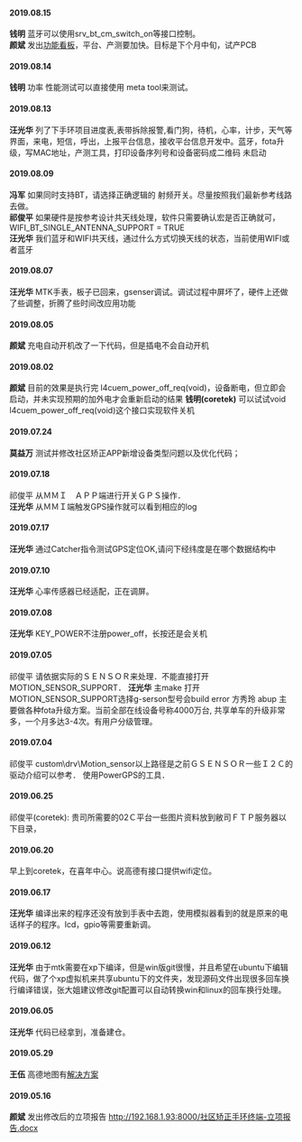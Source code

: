 
#### 2019.08.15
**钱明** 蓝牙可以使用srv_bt_cm_switch_on等接口控制。  
**颜斌**  发出[功能看板](https://pan.wps.cn/l/sBRKC0epJ?f=151)，平台、产测要加快。目标是下个月中旬，试产PCB
#### 2019.08.14
**钱明**  功率 性能测试可以直接使用 meta  tool来测试。
#### 2019.08.13
**汪光华** 列了下手环项目进度表,表带拆除报警,看门狗，待机，心率，计步，天气等界面，来电，短信，呼出，上报平台信息，接收平台信息开发中。蓝牙，fota升级，写MAC地址，产测工具，打印设备序列号和设备密码成二维码 未启动
#### 2019.08.09
**冯军**  如果同时支持BT，请选择正确逻辑的 射频开关。尽量按照我们最新参考线路去做。  
**祁俊平**  如果硬件是按参考设计共天线处理，软件只需要确认宏是否正确就可，WIFI_BT_SINGLE_ANTENNA_SUPPORT = TRUE  
**汪光华**  我们蓝牙和WIFI共天线，通过什么方式切换天线的状态，当前使用WIFI或者蓝牙
#### 2019.08.07
**汪光华**  MTK手表，板子已回来，gsenser调试。调试过程中屏坏了，硬件上还做了些调整，折腾了些时间改应用功能
#### 2019.08.05
**颜斌**  充电自动开机改了一下代码，但是插电不会自动开机
#### 2019.08.02
**颜斌**  目前的效果是执行完 l4cuem_power_off_req(void)，设备断电，但立即会启动，并未实现预期的加外电才会重新启动的结果
**钱明(coretek)** 可以试试void l4cuem_power_off_req(void)这个接口实现软件关机
#### 2019.07.24
**莫益万**  测试并修改社区矫正APP新增设备类型问题以及优化代码；
#### 2019.07.18
祁俊平  从ＭＭＩ　ＡＰＰ端进行开关ＧＰＳ操作．  
**汪光华**  从ＭＭＩ端触发GPS操作就可以看到相应的log
#### 2019.07.17
**汪光华**  通过Catcher指令测试GPS定位OK,请问下经纬度是在哪个数据结构中
#### 2019.07.10
**汪光华**  心率传感器已经适配，正在调屏。
#### 2019.07.08
**汪光华**  KEY_POWER不注册power_off，长按还是会关机
#### 2019.07.05
祁俊平  请依据实际的ＳＥＮＳＯＲ来处理．不能直接打开MOTION_SENSOR_SUPPORT．
**汪光华**  主make 打开MOTION_SENSOR_SUPPORT选择g-serson型号会build error
方秀玲 abup 主要做各种fota升级方案。当前全部在线设备号称4000万台, 共享单车的升级非常多，一个月多达3-4次。有用户分级管理。
#### 2019.07.04
祁俊平 custom\drv\Motion_sensor以上路径是之前ＧＳＥＮＳＯＲ一些Ｉ２Ｃ的驱动介绍可以参考．
使用PowerGPS的工具．
#### 2019.06.25
祁俊平(coretek): 贵司所需要的02Ｃ平台一些图片资料放到敝司ＦＴＰ服务器以下目录，
#### 2019.06.20
早上到coretek，在喜年中心。说高德有接口提供wifi定位。
#### 2019.06.17
**汪光华**  编译出来的程序还没有放到手表中去跑，使用模拟器看到的就是原来的电话样子的程序。lcd，gpio等需要重新调。
#### 2019.06.12
**汪光华**  由于mtk需要在xp下编译，但是win版git很慢，并且希望在ubuntu下编辑代码，做了个xp虚拟机来共享ubuntu下的文件夹，发现源码文件出现很多回车换行编译错误，张大姐建议修改git配置可以自动转换win和linux的回车换行处理。
#### 2019.06.05
**汪光华**  代码已经拿到，准备建仓。
#### 2019.05.29
**王伍**  高德地图有[解决方案](https://lbs.amap.com/smart/smarthard) 
#### 2019.05.16
**颜斌** 发出修改后的立项报告 http://192.168.1.93:8000/社区矫正手环终端-立项报告.docx  
